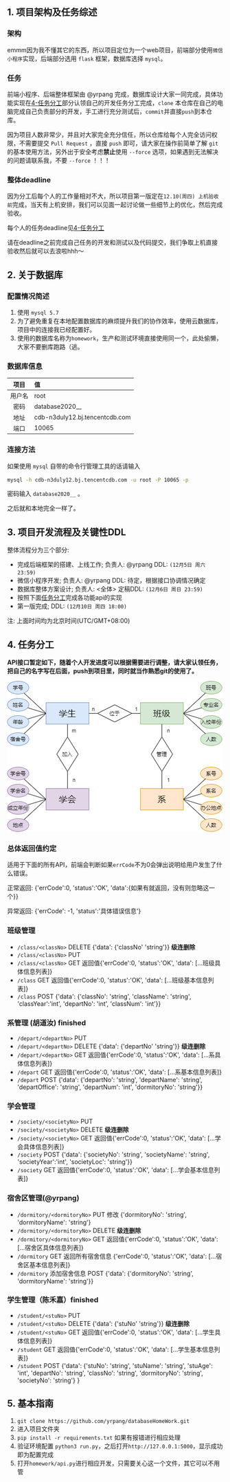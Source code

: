 ## 1. 项目架构及任务综述

### 架构
emmm因为我不懂其它的东西，所以项目定位为一个web项目，前端部分使用`微信小程序`实现，后端部分选用 `flask` 框架，数据库选择 `mysql`。

### 任务

前端小程序、后端整体框架由 @yrpang 完成，数据库设计大家一同完成，具体功能实现在[4-任务分工](#4-任务分工)部分认领自己的开发任务分工完成，`clone` 本仓库在自己的电脑完成自己负责部分的开发，手工进行充分测试后，`commit`并直接`push`到本仓库。

因为项目人数非常少，并且对大家完全充分信任，所以仓库给每个人完全访问权限，不需要提交 `Pull Request` ，直接 `push` 即可，请大家在操作前简单了解 `git` 的基本使用方法，另外出于安全考虑**禁止**使用 `--force` 选项，如果遇到无法解决的问题请联系我，不要 `--force` ！！！

### 整体deadline

因为分工后每个人的工作量相对不大，所以项目第一版定在`12.10(周四) 上机验收前`完成，当天有上机安排，我们可以见面一起讨论做一些细节上的优化，然后完成验收。

每个人的任务deadline见[4-任务分工](#4-任务分工)

请在deadline之前完成自己任务的开发和测试以及代码提交，我们争取上机直接验收然后就可以去浪啦hhh～

## 2. 关于数据库

### 配置情况简述

1. 使用 `mysql 5.7`
2. 为了避免重复在本地配置数据库的麻烦提升我们的协作效率，使用云数据库，项目中的连接我已经配置好。
3. 使用的数据库名称为`homework`，生产和测试环境直接使用同一个，此处偷懒，大家不要删库跑路（逃。

### 数据库信息

|  项目  | 值                             |
| :----: | :----------------------------- |
| 用户名 | root                           |
|  密码  | database2020__                 |
|  地址  | cdb-n3duly12.bj.tencentcdb.com |
|  端口  | 10065                          |

### 连接方法

如果使用 `mysql` 自带的命令行管理工具的话请输入
```bash
mysql -h cdb-n3duly12.bj.tencentcdb.com -u root -P 10065 -p
```

密码输入 `database2020__` 。

之后就和本地完全一样了。


## 3. 项目开发流程及关键性DDL

整体流程分为三个部分:

- 完成后端框架的搭建、上线工作; 负责人: @yrpang DDL: `(12月5日 周六 23:59)`
- 微信小程序开发; 负责人: @yrpang DDL: 待定，根据接口协调情况确定
- 数据库整体方案设计; 负责人: <全体> 定稿DDL: `(12月6日 周日 23:59)`
- 按照下面[任务分工](#4-任务分工)完成各功能api的实现
- 第一版完成; DDL: `(12月10日 周四 18:00)`

注: 上面时间均为北京时间(UTC/GMT+08:00)

## 4. 任务分工

**API接口暂定如下，随着个人开发进度可以根据需要进行调整，请大家认领任务，把自己的名字写在后面，push到项目里，同时就当作熟悉git的使用了。**

![ER图](ER.png)
### 总体返回值约定

适用于下面的所有API，前端会判断如果`errCode`不为0会弹出说明给用户发生了什么错误。

正常返回: {'errCode':0, 'status':'OK', 'data':{如果有就返回，没有则忽略这一个}}

异常返回: {'errCode': -1, 'status':'具体错误信息'}

### 班级管理

- `/class/<classNo>` DELETE {'data': {'classNo' 'string'}} **级连删除**
- `/class/<classNo>` PUT 
- `/class/<classNo>` GET 返回值{'errCode':0, 'status':'OK', 'data': [...班级具体信息列表]}
- `/class` GET 返回值{'errCode':0, 'status':'OK', 'data': [...班级基本信息列表]}
- `/class` POST {'data': {'classNo': 'string', 'className': 'string', 'classYear':'int', 'departNo': 'int', 'classNum': 'int'}}



### 系管理 (胡道汝) **finished**

- `/depart/<departNo>` PUT 
- `/depart/<departNo>` DELETE {'data': {'departNo' 'string'}} **级连删除**
- `/depart/<departNo>` GET 返回值{'errCode':0, 'status':'OK', 'data': [...系具体信息列表]}
- `/depart` GET 返回值{'errCode':0, 'status':'OK', 'data': [...系基本信息列表]}
- `/depart` POST {'data': {'departNo': 'string', 'departName': 'string', 'departOffice': 'string', 'departNum': 'int', 'dormitoryNo': 'string'}}


### 学会管理

- `/society/<societyNo>` PUT
- `/society/<societyNo>` DELETE **级连删除**
- `/society/<societyNo>` GET 返回值{'errCode':0, 'status':'OK', 'data': [...学会具体信息列表]}
- `/society` POST {'data': {'societyNo': 'string', 'societyName': 'string', 'societyYear':'int', 'societyLoc': 'string'}}
- `/society` GET 返回值{'errCode':0, 'status':'OK', 'data': [...学会基本信息列表]}


### 宿舍区管理(@yrpang)

- `/dormitory/<dormitoryNo>` PUT 修改 {'dormitoryNo': 'string', 'dormitoryName': 'string'}
- `/dormitory/<dormitoryNo>` DELETE  **级连删除**
- `/dormitory/<dormitoryNo>` GET 返回值{'errCode':0, 'status':'OK', 'data': [...宿舍区具体信息列表]}
- `/dormitory` GET 返回所有宿舍信息 {'errCode':0, 'status':'OK', 'data': [...宿舍区基本信息列表]}
- `/dormitory` 添加宿舍信息 POST {'data': {'dormitoryNo': 'string', 'dormitoryName': 'string'}}

### 学生管理（陈禾嘉）**finished**

- `/student/<stuNo>` PUT 
- `/student/<stuNo>` DELETE {'data': {'stuNo' 'string'}} **级连删除**
- `/student/<stuNo>` GET 返回值{'errCode':0, 'status':'OK', 'data': [...学生具体信息列表]}
- `/student` GET 返回值{'errCode':0, 'status':'OK', 'data': [...学生基本信息列表]}
- `/student` POST {'data': {'stuNo': 'string', 
'stuName': 'string', 
'stuAge': 'int', 
'departNo': 'string', 
'classNo': 'string',
'dormitoryNo': 'string', 
'societyNo': 'string'}
 }

## 5. 基本指南

1. `git clone https://github.com/yrpang/databaseHomeWork.git`
2. 进入项目文件夹
3. `pip install -r requirements.txt` 如果有报错进行相应处理
4. 验证环境配置 `python3 run.py`，之后打开`http://127.0.0.1:5000`，显示成功即为配置完成
5. 打开`homework/api.py`进行相应开发，只需要关心这一个文件，其它可以不用管
